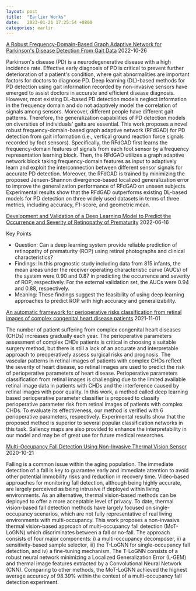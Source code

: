 ```yaml
---
layout: post
title:  "Earlier Works"
date:   2023-01-21 17:25:54 +0800
categories: earlir
---
```


[A Robust Frequency-Domain-Based Graph Adaptive Network for Parkinson's Disease Detection From Gait Data]() 2022-10-26

Parkinson's disease (PD) is a neurodegenerative disease with a high incidence rate. Effective early diagnosis of PD is critical to prevent further deterioration of a patient's condition, where gait abnormalities are important factors for doctors to diagnose PD. Deep learning (DL)-based methods for PD detection using gait information recorded by non-invasive sensors have emerged to assist doctors in accurate and efficient disease diagnosis. However, most existing DL-based PD detection models neglect information in the frequency domain and do not adaptively model the correlation of signals among sensors. Moreover, different people have different gait patterns. Therefore, the generalization capabilities of PD detection models on diversities of individuals' gaits are essential. This work proposes a novel robust frequency-domain-based graph adaptive network (RFdGAD) for PD detection from gait information (i.e., vertical ground reaction force signals recorded by foot sensors). Specifically, the RFdGAD first learns the frequency-domain features of signals from each foot sensor by a frequency representation learning block. Then, the RFdGAD utilizes a graph adaptive network block taking frequency-domain features as input to adaptively learn and exploit the interconnection between different sensor signals for accurate PD detection. Moreover, the RFdGAD is trained by minimizing the proposed Jensen-Shannon divergence-based localized generalization error to improve the generalization performance of RFdGAD on unseen subjects. Experimental results show that the RFdGAD outperforms existing DL-based models for PD detection on three widely used datasets in terms of three metrics, including accuracy, F1-score, and geometric mean.

[Development and Validation of a Deep Learning Model to Predict the Occurrence and Severity of Retinopathy of Prematurity](https://jamanetwork.com/journals/jamanetworkopen/fullarticle/2793479) 2022-06-16

Key Points
* Question: Can a deep learning system provide reliable prediction of retinopathy of prematurity (ROP) using retinal photographs and clinical characteristics?
* Findings: In this prognostic study including data from 815 infants, the mean areas under the receiver operating characteristic curve (AUCs) of the system were 0.90 and 0.87 in predicting the occurrence and severity of ROP, respectively. For the external validation set, the AUCs were 0.94 and 0.88, respectively.
* Meaning: These findings suggest the feasibility of using deep learning approaches to predict ROP with high accuracy and generalizability.

[An automatic framework for perioperative risks classification from retinal images of complex congenital heart disease patients](https://link.springer.com/article/10.1007/s13042-021-01419-0) 2021-11-01

The number of patient suffering from complex congenital heart diseases (CHDs) increases gradually each year. The perioperative parameters assessment of complex CHDs patients is critical in choosing a suitable surgery method, but there is still a lack of an accurate and interpretable approach to preoperatively assess surgical risks and prognosis. The vascular patterns in retinal images of patients with complex CHDs reflect the severity of heart disease, so retinal images are used to predict the risk of perioperative parameters of heart disease. Perioperative parameters classification from retinal images is challenging due to the limited available retinal image data in patients with CHDs and the interference caused by retinal images with poor quality. In this work, a method called deep learning based perioperative parameter classifier is proposed to classify perioperative parameter risk from retinal images of patients with complex CHDs. To evaluate its effectiveness, our method is verified with 6 perioperative parameters, respectively. Experimental results show that the proposed method is superior to several popular classification networks in this task. Saliency maps are also provided to enhance the interpretability in our model and may be of great use for future medical researches.

[Multi-Occupancy Fall Detection Using Non-Invasive Thermal Vision Sensor]() 2020-10-21

Falling is a common issue within the aging population. The immediate detection of a fall is key to guarantee early and immediate attention to avoid other potential immobility risks and reduction in recovery time. Video-based approaches for monitoring fall detection, although being highly accurate, are largely perceived as being intrusive if deployed within living environments. As an alternative, thermal vision-based methods can be deployed to offer a more acceptable level of privacy. To date, thermal vision-based fall detection methods have largely focused on single-occupancy scenarios, which are not fully representative of real living environments with multi-occupancy. This work proposes a non-invasive thermal vision-based approach of multi-occupancy fall detection (MoT-LoGNN) which discriminates between a fall or no-fall. The approach consists of four major components: i) a multi-occupancy decomposer, ii) a sensitivity-based sample selector, iii) the T-LoGNN for single-occupancy fall detection, and iv) a fine-tuning mechanism. The T-LoGNN consists of a robust neural network minimizing a Localized Generalization Error (L-GEM) and thermal image features extracted by a Convolutional Neural Network (CNN). Comparing to other methods, the MoT-LoGNN achieved the highest average accuracy of 98.39% within the context of a multi-occupancy fall detection experiment.